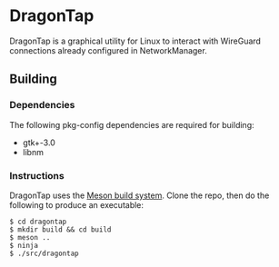 # DragonTap

DragonTap is a graphical utility for Linux to interact with WireGuard connections already configured in NetworkManager.

## Building
### Dependencies

The following pkg-config dependencies are required for building:

* gtk+-3.0
* libnm

### Instructions
DragonTap uses the [Meson build system](http://mesonbuild.com). Clone the repo, then do the following to produce an executable:

```
$ cd dragontap
$ mkdir build && cd build
$ meson ..
$ ninja
$ ./src/dragontap
```
